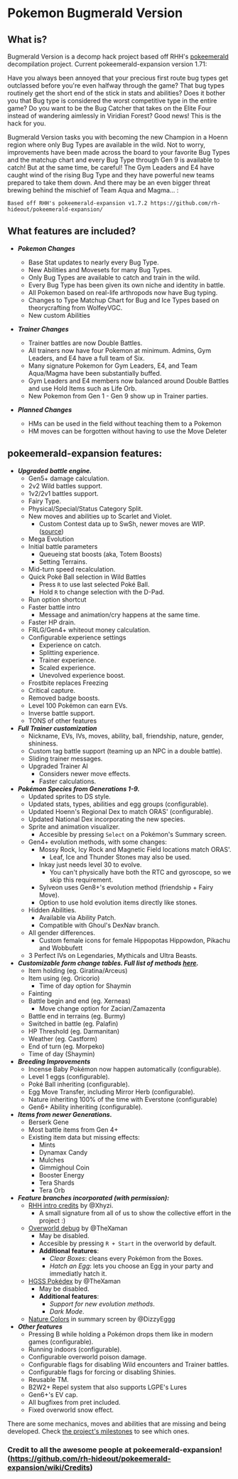 # Pokemon Bugmerald Version

## What is?

Bugmerald Version is a decomp hack project based off RHH's [pokeemerald](https://github.com/rh-hideout/pokeemerald-expansion) decompilation project.
Current pokeemerald-expansion version 1.71: 

Have you always been annoyed that your precious first route bug types get outclassed before you're even halfway through the game? That bug types routinely get the short end of the stick in stats and abilities? Does it bother you that Bug type is considered the worst competitive type in the entire game? Do you want to be the Bug Catcher that takes on the Elite Four instead of wandering aimlessly in Viridian Forest? Good news! This is the hack for you.

Bugmerald Version tasks you with becoming the new Champion in a Hoenn region where only Bug Types are available in the wild. Not to worry, improvements have been made across the board to your favorite Bug Types and the matchup chart and every Bug Type through Gen 9 is available to catch! But at the same time, be careful! The Gym Leaders and E4 have caught wind of the rising Bug Type and they have powerful new teams prepared to take them down. And there may be an even bigger threat brewing behind the mischief of Team Aqua and Magma...
:
```
Based off RHH's pokeemerald-expansion v1.7.2 https://github.com/rh-hideout/pokeemerald-expansion/
```

## What features are included?
- ***Pokemon Changes***
    - Base Stat updates to nearly every Bug Type.
    - New Abilities and Movesets for many Bug Types.
	- Only Bug Types are available to catch and train in the wild.
	- Every Bug Type has been given its own niche and identity in battle.
	- All Pokemon based on real-life arthropods now have Bug typing.
    - Changes to Type Matchup Chart for Bug and Ice Types based on theorycrafting from WolfeyVGC.
	- New custom Abilities

- ***Trainer Changes***
	- Trainer battles are now Double Battles.
	- All trainers now have four Pokemon at minimum. Admins, Gym Leaders, and E4 have a full team of Six.
    - Many signature Pokemon for Gym Leaders, E4, and Team Aqua/Magma have been substantially buffed.
	- Gym Leaders and E4 members now balanced around Double Battles and use Hold Items such as Life Orb.
	- New Pokemon from Gen 1 - Gen 9 show up in Trainer parties.

- ***Planned Changes***
	- HMs can be used in the field without teaching them to a Pokemon
	- HM moves can be forgotten without having to use the Move Deleter


## pokeemerald-expansion features:
- ***Upgraded battle engine.***
    - Gen5+ damage calculation.
    - 2v2 Wild battles support.
    - 1v2/2v1 battles support.
    - Fairy Type.
    - Physical/Special/Status Category Split.
    - New moves and abilities up to Scarlet and Violet.
        - Custom Contest data up to SwSh, newer moves are WIP. ([source](https://pokemonurpg.com/info/contests/rse-move-list/))
    - Mega Evolution
    - Initial battle parameters
        - Queueing stat boosts (aka, Totem Boosts)
        - Setting Terrains.
    - Mid-turn speed recalculation.
    - Quick Poké Ball selection in Wild Battles
        - Press `R` to use last selected Poké Ball.
        - Hold `R` to change selection with the D-Pad.
    - Run option shortcut
    - Faster battle intro
        - Message and animation/cry happens at the same time.
    - Faster HP drain.
    - FRLG/Gen4+ whiteout money calculation.
    - Configurable experience settings
        - Experience on catch.
        - Splitting experience.
        - Trainer experience.
        - Scaled experience.
        - Unevolved experience boost.
    - Frostbite replaces Freezing
    - Critical capture.
    - Removed badge boosts.
    - Level 100 Pokémon can earn EVs.
    - Inverse battle support.
    - TONS of other features
- ***Full Trainer customization***
    - Nickname, EVs, IVs, moves, ability, ball, friendship, nature, gender, shininess.
    - Custom tag battle support (teaming up an NPC in a double battle).
    - Sliding trainer messages.
    - Upgraded Trainer AI
        - Considers newer move effects.
        - Faster calculations.
- ***Pokémon Species from Generations 1-9.***
    - Updated sprites to DS style.
    - Updated stats, types, abilities and egg groups (configurable).
    - Updated Hoenn's Regional Dex to match ORAS' (configurable).
    - Updated National Dex incorporating the new species.
    - Sprite and animation visualizer.
        - Accesible by pressing `Select` on a Pokémon's Summary screen.
    - Gen4+ evolution methods, with some changes:
        - Mossy Rock, Icy Rock and Magnetic Field locations match ORAS'.
            - Leaf, Ice and Thunder Stones may also be used.
        - Inkay just needs level 30 to evolve.
            - You can't physically have both the RTC and gyroscope, so we skip this requirement.
        - Sylveon uses Gen8+'s evolution method (friendship + Fairy Move).
        - Option to use hold evolution items directly like stones.
    - Hidden Abilities.
        - Available via Ability Patch.
        - Compatible with Ghoul's DexNav branch.
    - All gender differences.
        - Custom female icons for female Hippopotas Hippowdon, Pikachu and Wobbufett
    - 3 Perfect IVs on Legendaries, Mythicals and Ultra Beasts.
- ***Customizable form change tables. Full list of methods [here](/include/constants/form_change_types.h).***
    - Item holding (eg. Giratina/Arceus)
    - Item using (eg. Oricorio)
        - Time of day option for Shaymin
    - Fainting
    - Battle begin and end (eg. Xerneas)
        - Move change option for Zacian/Zamazenta
    - Battle end in terrains (eg. Burmy)
    - Switched in battle (eg. Palafin)
    - HP Threshold (eg. Darmanitan)
    - Weather (eg. Castform)
    - End of turn (eg. Morpeko)
    - Time of day (Shaymin)
- ***Breeding Improvements***
    - Incense Baby Pokémon now happen automatically (configurable).
    - Level 1 eggs (configurable).
    - Poké Ball inheriting (configurable).
    - Egg Move Transfer, including Mirror Herb (configurable).
    - Nature inheriting 100% of the time with Everstone (configurable)
    - Gen6+ Ability inheriting (configurable).
- ***Items from newer Generations.***
    - Berserk Gene
    - Most battle items from Gen 4+
    - Existing item data but missing effects:
        - Mints
        - Dynamax Candy
        - Mulches
        - Gimmighoul Coin
        - Booster Energy
        - Tera Shards
        - Tera Orb
- ***Feature branches incorporated (with permission):***
    - [RHH intro credits](https://github.com/Xhyzi/pokeemerald/tree/rhh-intro-credits) by @Xhyzi.
        - A small signature from all of us to show the collective effort in the project :)
    - [Overworld debug](https://github.com/TheXaman/pokeemerald/tree/tx_debug_system) by @TheXaman
        - May be disabled.
        - Accesible by pressing `R + Start` in the overworld by default.
        - **Additional features**:
            - *Clear Boxes*: cleans every Pokémon from the Boxes.
            - *Hatch an Egg*: lets you choose an Egg in your party and immediatly hatch it.
    - [HGSS Pokédex](https://github.com/TheXaman/pokeemerald/tree/tx_pokedexPlus_hgss) by @TheXaman
        - May be disabled.
        - **Additional features**:
            - *Support for new evolution methods*.
            - *Dark Mode*.
    - [Nature Colors](https://github.com/DizzyEggg/pokeemerald/tree/nature_color) in summary screen by @DizzyEggg
- ***Other features***
    - Pressing B while holding a Pokémon drops them like in modern games (configurable).
    - Running indoors (configurable).
    - Configurable overworld poison damage.
    - Configurable flags for disabling Wild encounters and Trainer battles.
    - Configurable flags for forcing or disabling Shinies.
    - Reusable TM.
    - B2W2+ Repel system that also supports LGPE's Lures
    - Gen6+'s EV cap.
    - All bugfixes from pret included.
    - Fixed overworld snow effect.

There are some mechanics, moves and abilities that are missing and being developed. Check [the project's milestones](https://github.com/rh-hideout/pokeemerald-expansion/milestones) to see which ones.

### Credit to all the awesome people at pokeemerald-expansion! (https://github.com/rh-hideout/pokeemerald-expansion/wiki/Credits) 

